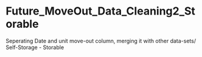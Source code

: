 # Future_MoveOut_Data_Cleaning2_Storable
Seperating Date and unit move-out column, merging it with other data-sets/ Self-Storage - Storable
